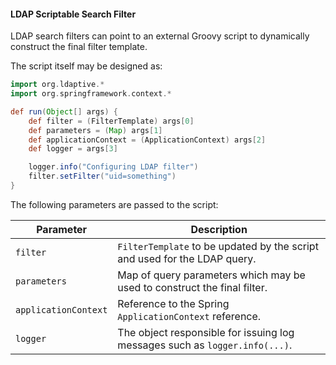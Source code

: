 <!-- fragment:keep -->

<p/>

#### LDAP Scriptable Search Filter

LDAP search filters can point to an external Groovy script to dynamically construct the final filter template.

The script itself may be designed as:

```groovy
import org.ldaptive.*
import org.springframework.context.*

def run(Object[] args) {
    def filter = (FilterTemplate) args[0]
    def parameters = (Map) args[1]
    def applicationContext = (ApplicationContext) args[2]
    def logger = args[3]

    logger.info("Configuring LDAP filter")
    filter.setFilter("uid=something")
}
```

The following parameters are passed to the script:

| Parameter            | Description                                                                 |
|----------------------|-----------------------------------------------------------------------------|
| `filter`             | `FilterTemplate` to be updated by the script and used for the LDAP query.   |
| `parameters`         | Map of query parameters which may be used to construct the final filter.    |
| `applicationContext` | Reference to the Spring `ApplicationContext` reference.                     |
| `logger`             | The object responsible for issuing log messages such as `logger.info(...)`. |

